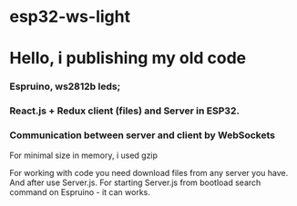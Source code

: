 # esp32-ws-light

# Hello, i publishing my old code
### Espruino, ws2812b leds;
### React.js + Redux client (files) and Server in ESP32.
### Communication between server and client by WebSockets
For minimal size in memory, i used gzip

For working with code you need download files from any server you have. And after use Server.js.
For starting Server.js from bootload search command on Espruino - it can works.
